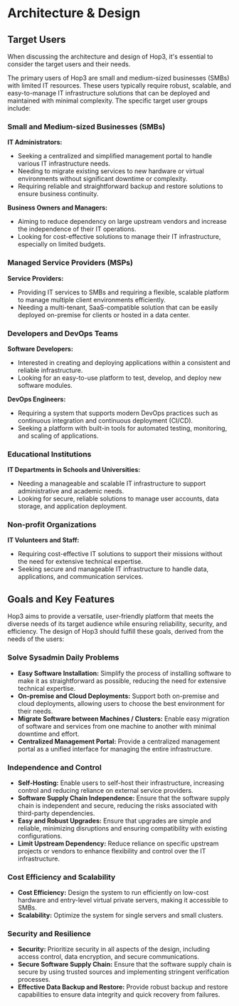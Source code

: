 # Architecture & Design

## Target Users

When discussing the architecture and design of Hop3, it's essential to consider the target users and their needs.

The primary users of Hop3 are small and medium-sized businesses (SMBs) with limited IT resources. These users typically require robust, scalable, and easy-to-manage IT infrastructure solutions that can be deployed and maintained with minimal complexity. The specific target user groups include:

### Small and Medium-sized Businesses (SMBs)

**IT Administrators:**
- Seeking a centralized and simplified management portal to handle various IT infrastructure needs.
- Needing to migrate existing services to new hardware or virtual environments without significant downtime or complexity.
- Requiring reliable and straightforward backup and restore solutions to ensure business continuity.

**Business Owners and Managers:**
- Aiming to reduce dependency on large upstream vendors and increase the independence of their IT operations.
- Looking for cost-effective solutions to manage their IT infrastructure, especially on limited budgets.

### Managed Service Providers (MSPs)

**Service Providers:**
- Providing IT services to SMBs and requiring a flexible, scalable platform to manage multiple client environments efficiently.
- Needing a multi-tenant, SaaS-compatible solution that can be easily deployed on-premise for clients or hosted in a data center.

### Developers and DevOps Teams

**Software Developers:**
- Interested in creating and deploying applications within a consistent and reliable infrastructure.
- Looking for an easy-to-use platform to test, develop, and deploy new software modules.

**DevOps Engineers:**
- Requiring a system that supports modern DevOps practices such as continuous integration and continuous deployment (CI/CD).
- Seeking a platform with built-in tools for automated testing, monitoring, and scaling of applications.

### Educational Institutions

**IT Departments in Schools and Universities:**
- Needing a manageable and scalable IT infrastructure to support administrative and academic needs.
- Looking for secure, reliable solutions to manage user accounts, data storage, and application deployment.

### Non-profit Organizations

**IT Volunteers and Staff:**
- Requiring cost-effective IT solutions to support their missions without the need for extensive technical expertise.
- Seeking secure and manageable IT infrastructure to handle data, applications, and communication services.

## Goals and Key Features

Hop3 aims to provide a versatile, user-friendly platform that meets the diverse needs of its target audience while ensuring reliability, security, and efficiency. The design of Hop3 should fulfill these goals, derived from the needs of the users:

### Solve Sysadmin Daily Problems

- **Easy Software Installation:** Simplify the process of installing software to make it as straightforward as possible, reducing the need for extensive technical expertise.
- **On-premise and Cloud Deployments:** Support both on-premise and cloud deployments, allowing users to choose the best environment for their needs.
- **Migrate Software between Machines / Clusters:** Enable easy migration of software and services from one machine to another with minimal downtime and effort.
- **Centralized Management Portal:** Provide a centralized management portal as a unified interface for managing the entire infrastructure.

### Independence and Control

- **Self-Hosting:** Enable users to self-host their infrastructure, increasing control and reducing reliance on external service providers.
- **Software Supply Chain Independence:** Ensure that the software supply chain is independent and secure, reducing the risks associated with third-party dependencies.
- **Easy and Robust Upgrades:** Ensure that upgrades are simple and reliable, minimizing disruptions and ensuring compatibility with existing configurations.
- **Limit Upstream Dependency:** Reduce reliance on specific upstream projects or vendors to enhance flexibility and control over the IT infrastructure.

### Cost Efficiency and Scalability

- **Cost Efficiency:** Design the system to run efficiently on low-cost hardware and entry-level virtual private servers, making it accessible to SMBs.
- **Scalability:** Optimize the system for single servers and small clusters.

### Security and Resilience

- **Security:** Prioritize security in all aspects of the design, including access control, data encryption, and secure communications.
- **Secure Software Supply Chain:** Ensure that the software supply chain is secure by using trusted sources and implementing stringent verification processes.
- **Effective Data Backup and Restore:** Provide robust backup and restore capabilities to ensure data integrity and quick recovery from failures.
